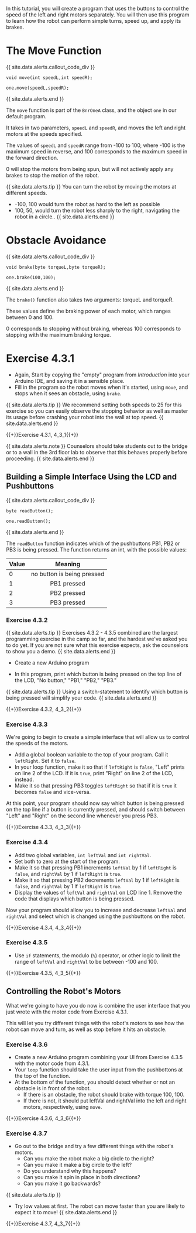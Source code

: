 In this tutorial, you will create a program that uses the buttons to control the speed of the left and right motors separately. You will then use this program to learn how the robot can perform simple turns, speed up, and apply its brakes.

# The Move Function

{{ site.data.alerts.callout_code_div }}
```
void move(int speedL,int speedR);

one.move(speedL,speedR);
```
{{ site.data.alerts.end }}

The `move` function is part of the `BnrOneA` class, and the object `one` in our default program.

It takes in two parameters, `speedL` and `speedR`, and moves the left and right motors at the speeds specified.

The values of `speedL` and `speedR` range from -100 to 100, where -100 is the maximum speed in reverse, and 100 corresponds to the maximum speed in the forward direction.

0 will stop the motors from being spun, but will not actively apply any brakes to stop the motion of the robot.

{{ site.data.alerts.tip }}
You can turn the robot by moving the motors at different speeds. 
- -100, 100 would turn the robot as hard to the left as possible
- 100, 50, would turn the robot less sharply to the right, navigating the robot in a circle..
{{ site.data.alerts.end }}

# Obstacle Avoidance

{{ site.data.alerts.callout_code_div }}
```
void brake(byte torqueL,byte torqueR);

one.brake(100,100);
```
{{ site.data.alerts.end }}

The `brake()` function also takes two arguments: torqueL and torqueR.

These values define the braking power of each motor, which ranges between 0 and 100.

0 corresponds to stopping without braking, whereas 100 corresponds to stopping with the maximum braking torque.

# Exercise 4.3.1

- Again, Start by copying the "empty" program from *Introduction* into your Arduino IDE, and saving it in a sensible place.
- Fill in the program so the robot moves when it's started, using `move`, and stops when it sees an obstacle, using `brake`.

{{ site.data.alerts.tip }}
We recommend setting both speeds to 25 for this exercise so you can easily observe the stopping behavior as well as master its usage before crashing your robot into the wall at top speed.
{{ site.data.alerts.end }}

{{+}}Exercise 4.3.1, 4_3_1{{+}}

{{ site.data.alerts.note }}
Counselors should take students out to the bridge or to a wall in the 3rd floor lab to observe that this behaves properly before proceeding.
{{ site.data.alerts.end }}

## Building a Simple Interface Using the LCD and Pushbuttons

{{ site.data.alerts.callout_code_div }}
```
byte readButton();

one.readButton();
```
{{ site.data.alerts.end }}

The `readButton` function indicates which of the pushbuttons PB1, PB2 or PB3 is being pressed. The function returns an int, with the possible values:

| Value| Meaning |
| :--- | :---: |
| 0 | no button is being pressed |
| 1 | PB1 pressed |
| 2 | PB2 pressed |
| 3 | PB3 pressed |

### Exercise 4.3.2

{{ site.data.alerts.tip }}
Exercises 4.3.2 - 4.3.5 combined are the largest programming exercise in the camp so far, and the hardest we've asked you to do yet. If you are not sure what this exercise expects, ask the counselors to show you a demo.
{{ site.data.alerts.end }}

- Create a new Arduino program

- In this program, print which button is being pressed on the top line of the LCD, "No button," "PB1," "PB2," "PB3."

{{ site.data.alerts.tip }}
Using a switch-statement to identify which button is being pressed will simplify your code.
{{ site.data.alerts.end }}

{{+}}Exercise 4.3.2, 4_3_2{{+}}

### Exercise 4.3.3

We're going to begin to create a simple interface that will allow us to control the speeds of the motors.

- Add a global boolean variable to the top of your program. Call it `leftRight`. Set it to `false`.
- In your loop function, make it so that if `leftRight` is `false`, "Left" prints on line 2 of the LCD. If it is `true`, print "Right" on line 2 of the LCD, instead.
- Make it so that pressing PB3 toggles `leftRight` so that if it is `true` it becomes `false` and vice-versa.

At this point, your program should now say which button is being pressed on the top line if a button is currently pressed, and should switch between "Left" and "Right" on the second line whenever you press PB3.

{{+}}Exercise 4.3.3, 4_3_3{{+}}

### Exercise 4.3.4

- Add two global variables, `int leftVal` and `int rightVal`.
- Set both to zero at the start of the program.
- Make it so that pressing PB1 increments `leftVal` by 1 if `leftRight` is `false`, and `rightVal` by 1 if `leftRight` is `true`.
- Make it so that pressing PB2 decrements `leftVal` by 1 if `leftRight` is `false`, and `rightVal` by 1 if `leftRight` is `true`.
- Display the values of `leftVal` and `rightVal` on LCD line 1. Remove the code that displays which button is being pressed.

Now your program should allow you to increase and decrease `leftVal` and `rightVal` and select which is changed using the pushbuttons on the robot.

{{+}}Exercise 4.3.4, 4_3_4{{+}}

### Exercise 4.3.5

- Use `if` statements, the modulo (`%`) operator, or other logic to limit the range of `leftVal` and `rightVal` to be between -100 and 100.

{{+}}Exercise 4.3.5, 4_3_5{{+}}

## Controlling the Robot's Motors

What we're going to have you do now is combine the user interface that you just wrote with the motor code from Exercise 4.3.1.

This will let you try different things with the robot's motors to see how the robot can move and turn, as well as stop before it hits an obstacle.

### Exercise 4.3.6

- Create a new Arduino program combining your UI from Exercise 4.3.5 with the motor code from 4.3.1.
- Your `loop` function should take the user input from the pushbottons at the top of the function.
- At the bottom of the function, you should detect whether or not an obstacle is in front of the robot.
  - If there is an obstacle, the robot should brake with torque 100, 100.
  - If there is not, it should put leftVal and rightVal into the left and right motors, respectively, using `move`.

{{+}}Exercise 4.3.6, 4_3_6{{+}}

### Exercise 4.3.7

- Go out to the bridge and try a few different things with the robot's motors.
  - Can you make the robot make a big circle to the right?
  - Can you make it make a big circle to the left?
  - Do you understand why this happens?
  - Can you make it spin in place in both directions?
  - Can you make it go backwards?

{{ site.data.alerts.tip }}
- Try low values at first. The robot can move faster than you are likely to expect it to move!
{{ site.data.alerts.end }}


{{+}}Exercise 4.3.7, 4_3_7{{+}}